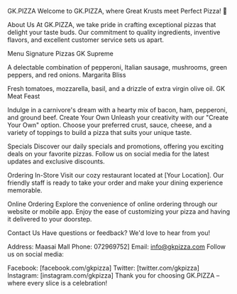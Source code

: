 GK.PIZZA
Welcome to GK.PIZZA, where Great Krusts meet Perfect Pizza! 🍕

About Us
At GK.PIZZA, we take pride in crafting exceptional pizzas that delight your taste buds. Our commitment to quality ingredients, inventive flavors, and excellent customer service sets us apart.

Menu
Signature Pizzas
GK Supreme

A delectable combination of pepperoni, Italian sausage, mushrooms, green peppers, and red onions.
Margarita Bliss

Fresh tomatoes, mozzarella, basil, and a drizzle of extra virgin olive oil.
GK Meat Feast

Indulge in a carnivore's dream with a hearty mix of bacon, ham, pepperoni, and ground beef.
Create Your Own
Unleash your creativity with our "Create Your Own" option. Choose your preferred crust, sauce, cheese, and a variety of toppings to build a pizza that suits your unique taste.

Specials
Discover our daily specials and promotions, offering you exciting deals on your favorite pizzas. Follow us on social media for the latest updates and exclusive discounts.

Ordering
In-Store
Visit our cozy restaurant located at [Your Location]. Our friendly staff is ready to take your order and make your dining experience memorable.

Online Ordering
Explore the convenience of online ordering through our website or mobile app. Enjoy the ease of customizing your pizza and having it delivered to your doorstep.

Contact Us
Have questions or feedback? We'd love to hear from you!

Address: Maasai Mall
Phone: 072969752]
Email: info@gkpizza.com
Follow us on social media:

Facebook: [facebook.com/gkpizza]
Twitter: [twitter.com/gkpizza]
Instagram: [instagram.com/gkpizza]
Thank you for choosing GK.PIZZA – where every slice is a celebration!
